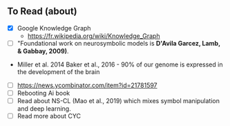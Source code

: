 ## To Read (about)

- [X] Google Knowledge Graph
    - https://fr.wikipedia.org/wiki/Knowledge_Graph
- [ ] "Foundational work on neurosymbolic models is **D'Avila Garcez, Lamb, & Gabbay, 2009)**.
- Miller et al. 2014 Baker et al., 2016 - 90% of our genome is expressed in the development of the brain

- [ ] https://news.ycombinator.com/item?id=21781597
- [ ] Rebooting Ai book
- [ ] Read about NS-CL (Mao et al., 2019) which mixes symbol manipulation and deep learning.
- [ ] Read more about CYC 